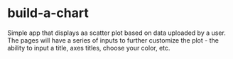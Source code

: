 # build-a-chart

Simple app that displays aa scatter plot based on data uploaded by a user. The pages will have a series of inputs to further customize the plot - the ability to input a title, axes titles, choose your color, etc.
